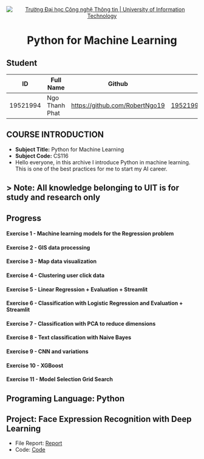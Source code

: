 <!-- Banner -->
<p align="center">
  <a href="https://www.uit.edu.vn/" title="Trường Đại học Công nghệ Thông tin" style="border: none;">
    <img src="https://i.imgur.com/WmMnSRt.png" alt="Trường Đại học Công nghệ Thông tin | University of Information Technology">
  </a>
</p>
<h1 align="center"><b>Python for Machine Learning</b></h>

## Student
 ID            | Full Name             | Github                    | Email                   |
 ------------- | ----------------------|---------------------------|------------------------- 
 19521994      | Ngo Thanh Phat        |https://github.com/RobertNgo19  |19521994@gm.uit.edu.vn   |
 
 ## COURSE INTRODUCTION
* **Subject Title:** Python for Machine Learning
* **Subject Code:** CS116
*  Hello everyone, in this archive I introduce  Python in machine learning. This is one of the best practices for me to start my AI career.
## > Note: All knowledge **belonging to UIT** is for study and research only

 ## Progress
#### Exercise 1 - Machine learning models for the Regression problem
#### Exercise 2 - GIS data processing
#### Exercise 3 - Map data visualization
#### Exercise 4 - Clustering user click data
#### Exercise 5 - Linear Regression + Evaluation + Streamlit
#### Exercise 6 - Classification with Logistic Regression and Evaluation + Streamlit
#### Exercise 7 - Classification with PCA to reduce  dimensions
#### Exercise 8 - Text classification with Naive Bayes
#### Exercise 9 - CNN and variations 
#### Exercise 10 - XGBoost
#### Exercise 11 - Model Selection Grid Search

 ## Programing Language: Python
 ## Project: Face Expression Recognition with Deep Learning

 - File Report: [Report](https://github.com/RobertNgo19/Python4ML-Subject/blob/main/project/Report.pdf)
 - Code: [Code](https://github.com/RobertNgo19/Python4ML-Subject/blob/main/project/Resnet-50(open%20on%20ggcolab).ipynb)


 
 
